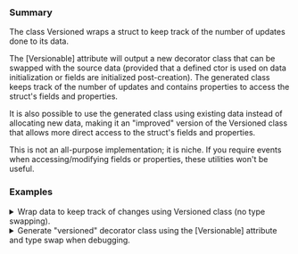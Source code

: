 ### Summary

The class Versioned wraps a struct to keep track of the number of updates done to its data.

The [Versionable] attribute will output a new decorator class that can be swapped with the source data (provided that a defined ctor is used on data initialization or fields are initialized post-creation). 
The generated class keeps track of the number of updates and contains properties to access the struct's fields and properties.

It is also possible to use the generated class using existing data instead of allocating new data, making it an "improved" version of the Versioned class that allows more direct access to the struct's fields and properties.

This is not an all-purpose implementation; it is niche.
If you require events when accessing/modifying fields or properties, these utilities won't be useful.

### Examples

<details>
<summary>
Wrap data to keep track of changes using Versioned class (no type swapping).
</summary>

```csharp
using Versionable;

var container = new NonGenericContainer();
container.itemsA.Update((ref NonGenericContainer.Stock stock) => stock.quantity = 10);
container.itemsA.Update((ref NonGenericContainer.Stock stock) => stock.quantity -= 2);
container.itemsA.Update((ref NonGenericContainer.Stock stock) => stock.quantity -= 3);
container.itemsB|=(ref NonGenericContainer.Stock stock)=> stock.quantity = 5;
Console.WriteLine($"{nameof(container.itemsA)}: {container.itemsA.Peek}; updated {container.itemsA.VERSION} time(s)");
Console.WriteLine($"{nameof(container.itemsB)}: {container.itemsB.Peek}; updated {container.itemsB.VERSION} time(s)");

class NonGenericContainer
{
    public record struct Stock
    {
        public int quantity;
        public int unit_weight;

        public int TotalWeight => quantity * unit_weight;
    }

    private readonly Stock[] stock = new Stock[2];
    public Versioned<Stock> itemsA;
    public Versioned<Stock> itemsB;

    public NonGenericContainer()
    {
        stock[0].unit_weight = 2;
        stock[1].unit_weight = 10;
        itemsA = new Versioned<Stock>(ref stock[0]);
        itemsB = new Versioned<Stock>(ref stock[1]);
    }
}
```

</details>




<details>
<summary>
Generate "versioned" decorator class using the [Versionable] attribute and type swap when debugging.
</summary>

```csharp
\\ Source data type to make "versionable"
namespace GeometricShapes
{
    [Versionable]
    public struct Circle
    {
        public double radius;
        private double resolution;

        public Circle(double radius, double resolution)
        {
            this.radius = radius;
            this.resolution = resolution;
        }


        public double Diameter
        {
            get => radius * 2;
        }

        public double Area
        {
            get => radius * Math.PI * Math.PI;
            set => radius = value / Math.PI / Math.PI;
        }
    }
}
```

```csharp
\\ Generated File: GeometricShapes_Circle_Versioned.g.cs
using System;
using Versionable;
using System.Runtime.InteropServices;
using System.Runtime.CompilerServices;
namespace Versionable.Generated_GeometricShapes
{
    using GeometricShapes;

    using Circle = GeometricShapes.Circle;

    public class V_Circle
    {
        private Versioned<Circle> _versioned;
        public int VERSION => _versioned.VERSION;
        private IntPtr? _data;

        public V_Circle(Versioned<Circle> versioned) => _versioned = versioned;
        public V_Circle(ref Circle item) => _versioned = new Versioned<Circle>(ref item);

        public double radius
        {
            get => _versioned.Peek.radius;
            set => _versioned.Update((ref Circle i) => i.radius = value);
        }

        public double Diameter
        {
            get => _versioned.Peek.Diameter;
        }

        public double Area
        {
            get => _versioned.Peek.Area;
            set => _versioned.Update((ref Circle i) => i.Area = value);
        }


        public unsafe V_Circle(double radius, double resolution)
        {
            _data = Marshal.AllocHGlobal(sizeof(Circle));
            Circle* item = (Circle*)_data;
            *item = new Circle(radius, resolution);
            _versioned = new Versioned<Circle>(ref Unsafe.AsRef<Circle>(item));
        }
    

        public unsafe V_Circle()
        {
            _data = Marshal.AllocHGlobal(sizeof(Circle));
            Circle* item = (Circle*)_data;
            *item = new Circle();
            _versioned = new Versioned<Circle>(ref Unsafe.AsRef<Circle>(item));
        }
    
        ~V_Circle() { if (_data.HasValue) Marshal.FreeHGlobal(_data.Value); }
    }
}

```

```csharp
\\ Replacing Circle with w/ V_Circle
#if DEBUG
using Circle = Versionable.Generated_GeometricShapes.V_Circle;
#else
using Circle = GeometricShapes.Circle;
#endif

var circle = new Circle(radius: 5, resolution: 10);
var multiplier = 2.0d;
circle.radius *= multiplier;
Console.WriteLine($"{nameof(circle)}:" +
    $" {nameof(circle.radius)}={circle.radius}, " +
    $"{nameof(circle.Diameter)}={circle.Diameter}, " +
    $"{nameof(circle.Area)}={circle.Area}");

#if DEBUG
Console.WriteLine($"{nameof(circle)} was modified {circle.VERSION} time(s).");
#endif

```

</details>
